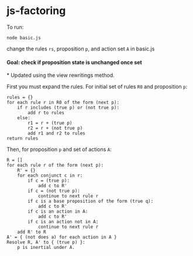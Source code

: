# js-factoring


To run:

    node basic.js
    
change the rules `rs`, proposition `p`, and action set `A` in basic.js


#### Goal: check if proposition state is unchanged once set

\* Updated using the view rewritings method.

First you must expand the rules. For initial set of rules `R0` and proposition `p`:

    rules = {}
    for each rule r in R0 of the form (next p):
        if r includes (true p) or (not true p):
            add r to rules
        else:
            r1 = r + (true p)
            r2 = r + (not true p)
            add r1 and r2 to rules
    return rules

Then, for proposition `p` and set of actions `A`:

    R = []
    for each rule r of the form (next p):
        R' = {}
        for each conjunct c in r:
            if c = (true p):
                add c to R'
            if c = (not true p):
                continue to next rule r
            if c is a base proposition of the form (true q):
                add c to R'
            if c is an action in A:
                add c to R'
            if c is an action not in A:
                continue to next rule r
        add R' to R
    A' = { (not does a) for each action in A }
    Resolve R, A' to { (true p) }:
        p is inertial under A.

